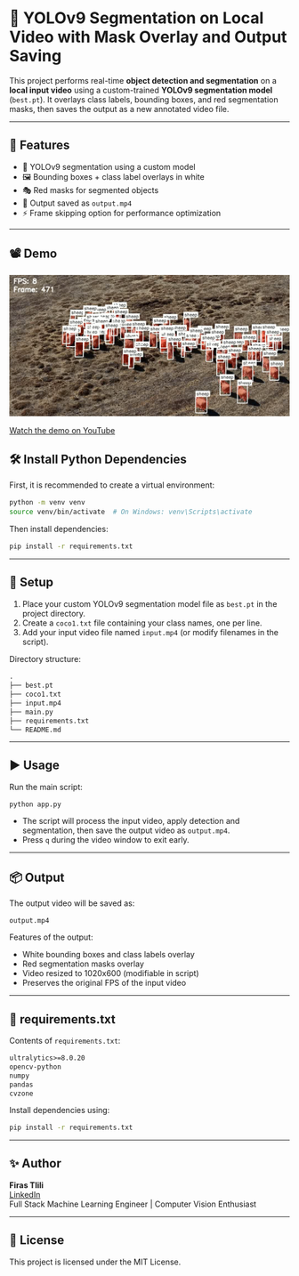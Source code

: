 
# 🎥 YOLOv9 Segmentation on Local Video with Mask Overlay and Output Saving

This project performs real-time **object detection and segmentation** on a **local input video** using a custom-trained **YOLOv9 segmentation model** (`best.pt`). It overlays class labels, bounding boxes, and red segmentation masks, then saves the output as a new annotated video file.

---

## 🚀 Features

- 🧠 YOLOv9 segmentation using a custom model
- 🖼️ Bounding boxes + class label overlays in white
- 🎭 Red masks for segmented objects
- 🎥 Output saved as `output.mp4`
- ⚡ Frame skipping option for performance optimization

---

## 📽️ Demo

![Demo Screenshot](app.png)  

[Watch the demo on YouTube](https://youtu.be/1cS_W_e1Nf4)


## 🛠️ Install Python Dependencies

First, it is recommended to create a virtual environment:

```bash
python -m venv venv
source venv/bin/activate  # On Windows: venv\Scripts\activate
```

Then install dependencies:

```bash
pip install -r requirements.txt
```

---

## 🔧 Setup

1. Place your custom YOLOv9 segmentation model file as `best.pt` in the project directory.
2. Create a `coco1.txt` file containing your class names, one per line.
3. Add your input video file named `input.mp4` (or modify filenames in the script).

Directory structure:

```
.
├── best.pt
├── coco1.txt
├── input.mp4
├── main.py
├── requirements.txt
└── README.md
```

---

## ▶️ Usage

Run the main script:

```bash
python app.py
```

- The script will process the input video, apply detection and segmentation, then save the output video as `output.mp4`.
- Press `q` during the video window to exit early.

---

## 📦 Output

The output video will be saved as:

```
output.mp4
```

Features of the output:

- White bounding boxes and class labels overlay
- Red segmentation masks overlay
- Video resized to 1020x600 (modifiable in script)
- Preserves the original FPS of the input video

---

## 📄 requirements.txt

Contents of `requirements.txt`:

```
ultralytics>=8.0.20
opencv-python
numpy
pandas
cvzone
```

Install dependencies using:

```bash
pip install -r requirements.txt
```

---

## ✨ Author

**Firas Tlili**  
[LinkedIn](https://www.linkedin.com/in/firastlili)  
Full Stack Machine Learning Engineer | Computer Vision Enthusiast

---

## 📄 License

This project is licensed under the MIT License.
